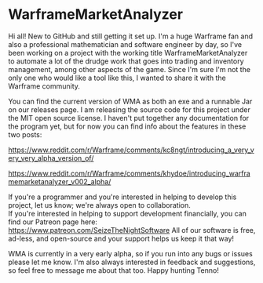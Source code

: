# WarframeMarketAnalyzer

Hi all! New to GitHub and still getting it set up. I'm a huge Warframe fan and also a professional mathematician and software engineer by day, so I've been working on a project with the working title WarframeMarketAnalyzer to automate a lot of the drudge work that goes into trading and inventory management, among other aspects of the game. Since I'm sure I'm not the only one who would like a tool like this, I wanted to share it with the Warframe community.

You can find the current version of WMA as both an exe and a runnable Jar on our releases page. I am releasing the source code for this project under the MIT open source license. I haven't put together any documentation for the program yet, but for now you can find info about the features in these two posts:

https://www.reddit.com/r/Warframe/comments/kc8ngt/introducing_a_very_very_very_alpha_version_of/

https://www.reddit.com/r/Warframe/comments/khydoe/introducing_warframemarketanalyzer_v002_alpha/

If you're a programmer and you're interested in helping to develop this project, let us know; we're always open to collaboration.  
If you're interested in helping to support development financially, you can find our Patreon page here: https://www.patreon.com/SeizeTheNightSoftware
All of our software is free, ad-less, and open-source and your support helps us keep it that way!

WMA is currently in a very early alpha, so if you run into any bugs or issues please let me know. I'm also always interested in feedback and suggestions, so feel free to message me about that too. Happy hunting Tenno!

